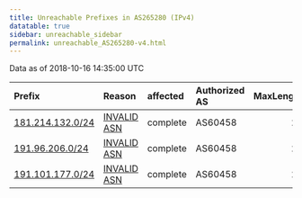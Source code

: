 ```yaml
---
title: Unreachable Prefixes in AS265280 (IPv4)
datatable: true
sidebar: unreachable_sidebar
permalink: unreachable_AS265280-v4.html
---
```


Data as of 2018-10-16 14:35:00 UTC


<div class="datatable-begin"></div>

| Prefix                                                     | Reason                                                                                                   | affected   | Authorized AS   |   MaxLength | Anchor                                         |   unreachable /24s |
|:-----------------------------------------------------------|:---------------------------------------------------------------------------------------------------------|:-----------|:----------------|------------:|:-----------------------------------------------|-------------------:|
| [181.214.132.0/24](https://stat.ripe.net/181.214.132.0/24) | [INVALID ASN](https://rpki-validator.ripe.net/announcement-preview?asn=AS265280&prefix=181.214.132.0/24) | complete   | AS60458         |          24 | [LACNIC](unreachable_LACNIC_RPKI_Root-v4.html) |                  1 |
| [191.96.206.0/24](https://stat.ripe.net/191.96.206.0/24)   | [INVALID ASN](https://rpki-validator.ripe.net/announcement-preview?asn=AS265280&prefix=191.96.206.0/24)  | complete   | AS60458         |          24 | [LACNIC](unreachable_LACNIC_RPKI_Root-v4.html) |                  1 |
| [191.101.177.0/24](https://stat.ripe.net/191.101.177.0/24) | [INVALID ASN](https://rpki-validator.ripe.net/announcement-preview?asn=AS265280&prefix=191.101.177.0/24) | complete   | AS60458         |          24 | [LACNIC](unreachable_LACNIC_RPKI_Root-v4.html) |                  1 |

<div class="datatable-end"></div>